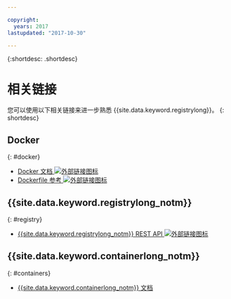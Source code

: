 ```yaml
---

copyright:
  years: 2017
lastupdated: "2017-10-30"

---
```


{:shortdesc: .shortdesc}


# 相关链接

您可以使用以下相关链接来进一步熟悉 {{site.data.keyword.registrylong}}。
{: shortdesc}

## Docker
{: #docker}

<ul>
<li><a href="https://docs.docker.com/engine/" target="_blank">Docker 文档 <img src="../../icons/launch-glyph.svg" alt="外部链接图标"></a>
<li><a href="http://docs.docker.com/engine/reference/builder/" target="_blank">Dockerfile 参考 <img src="../../icons/launch-glyph.svg" alt="外部链接图标"></a>
</ul>

## {{site.data.keyword.registrylong_notm}}
{: #registry}

<ul>
<li><a href="https://registry.ng.bluemix.net/api/doc/" target="_blank">{{site.data.keyword.registrylong_notm}} REST API <img src="../../icons/launch-glyph.svg" alt="外部链接图标"></a>
</ul>

## {{site.data.keyword.containerlong_notm}}
{: #containers}

* [{{site.data.keyword.containerlong_notm}} 文档](../../containers/container_index.html)
